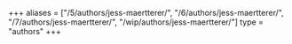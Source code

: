 +++
aliases = ["/5/authors/jess-maertterer/", "/6/authors/jess-maertterer/", "/7/authors/jess-maertterer/", "/wip/authors/jess-maertterer/"]
type = "authors"
+++
